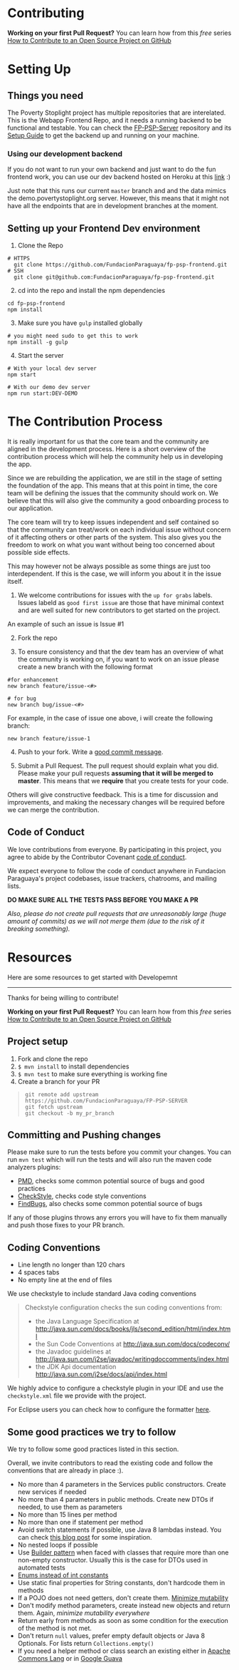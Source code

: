 # Contributing


**Working on your first Pull Request?** You can learn how from this _free_ series
[How to Contribute to an Open Source Project on GitHub][egghead]

# Setting Up

## Things you need

The Poverty Stoplight project has multiple repositories that are interelated. This is the Webapp Frontend Repo, and it needs a running backend to be functional and testable. You can check the [FP-PSP-Server](https://github.com/FundacionParaguaya/FP-PSP-SERVER.) repository and its [Setup Guide](https://github.com/FundacionParaguaya/FP-PSP-SERVER/blob/master/docs/RUN.md) to get the backend up and running on your machine.

### Using our development backend
If you do not want to run your own backend and just want to do the fun frontend work, you can use our dev backend hosted on Heroku at this [link](https://povstop-backend-dev.herokuapp.com/) :)

Just note that this runs our current `master` branch and and the data mimics the demo.povertystoplight.org server. However, this means that it might not have all the endpoints that are in development branches at the moment.


## Setting up your Frontend Dev environment

1. Clone the Repo
```
# HTTPS
  git clone https://github.com/FundacionParaguaya/fp-psp-frontend.git
# SSH
  git clone git@github.com:FundacionParaguaya/fp-psp-frontend.git
```
2. cd into the repo and install the npm dependencies
```
cd fp-psp-frontend
npm install
```
3. Make sure you have `gulp` installed globally
```
# you might need sudo to get this to work
npm install -g gulp
```
4. Start the server
```
# With your local dev server
npm start

# With our demo dev server
npm run start:DEV-DEMO
```


# The Contribution Process

It is really important for us that the core team and the community are aligned in the development process. Here is a short overview of the contribution process which will help the community help us in developing the app.

Since we are rebuilding the application, we are still in the stage of setting the foundation of the app. This means that at this point in time, the core team will be defining the issues that the community should work on. We believe that this will also give the community a good onboarding process to our application.

The core team will try to keep issues independent and self contained so that the community can treat/work on each individual issue without concern of it affecting others or other parts of the system. This also gives you the freedom to work on what you want without being too concerned about possible side effects.

This may however not be always possible as some things are just too interdependent. If this is the case, we will inform you about it in the issue itself.

1. We welcome contributions for issues with the `up for grabs` labels. Issues labeld as `good first issue` are those that have minimal context and are well suited for new contributors to get started on the project.

An example of such an issue is Issue #1

2. Fork the repo

3. To ensure consistency and that the dev team has an overview of what the community is working on, if you want to work on an issue please create a new branch with the following format


```
#for enhancement
new branch feature/issue-<#>

# for bug
new branch bug/issue-<#>
```

For example, in the case of issue one above, i will create the following branch:

```
new branch feature/issue-1
```

4. Push to your fork. Write a [good commit message][commit].

  [commit]: http://tbaggery.com/2008/04/19/a-note-about-git-commit-messages.html


5. Submit a Pull Request. The pull request should explain what you did. Please make your pull requests **assuming that it will be merged to master**. This means that we **require** that you create tests for your code.

Others will give constructive feedback.
This is a time for discussion and improvements,
and making the necessary changes will be required before we can
merge the contribution.

## Code of Conduct
We love contributions from everyone.
By participating in this project,
you agree to abide by the Contributor Covenant [code of conduct].

  [code of conduct]: https://www.contributor-covenant.org/version/1/4/code-of-conduct.html

We expect everyone to follow the code of conduct
anywhere in Fundacion Paraguaya's project codebases,
issue trackers, chatrooms, and mailing lists.


**DO MAKE SURE ALL THE TESTS PASS BEFORE YOU MAKE A PR**

*Also, please do not create pull requests that are unreasonably large (huge amount of commits) as we will not merge them (due to the risk of it breaking something).*

# Resources

Here are some resources to get started with Developemnt



----

Thanks for being willing to contribute!


**Working on your first Pull Request?** You can learn how from this _free_ series
[How to Contribute to an Open Source Project on GitHub][egghead]

## Project setup

1. Fork and clone the repo
2. `$ mvn install` to install dependencies
3. `$ mvn test` to make sure everything is working fine
4. Create a branch for your PR

> ```
> git remote add upstream https://github.com/FundacionParaguaya/FP-PSP-SERVER
> git fetch upstream
> git checkout -b my_pr_branch
> ```

## Committing and Pushing changes

Please make sure to run the tests before you commit your changes. You can run
`mvn test` which will run the tests and will also run the maven code analyzers plugins:

* [PMD](https://pmd.github.io/), checks some common potential source of bugs and good practices
* [CheckStyle](http://checkstyle.sourceforge.net/), checks code style conventions
* [FindBugs](http://findbugs.sourceforge.net/), also checks some common potential source of bugs

If any of those plugins throws any errors you will have to fix them manually and push those fixes to your PR branch.

## Coding Conventions

* Line length no longer than 120 chars
* 4 spaces tabs
* No empty line at the end of files

We use checkstyle to include standard Java coding conventions

> Checkstyle configuration checks the sun coding conventions from:
>
> * the Java Language Specification at
>   http://java.sun.com/docs/books/jls/second_edition/html/index.html
> * the Sun Code Conventions at http://java.sun.com/docs/codeconv/
> * the Javadoc guidelines at
>   http://java.sun.com/j2se/javadoc/writingdoccomments/index.html
> * the JDK Api documentation http://java.sun.com/j2se/docs/api/index.html

We highly advice to configure a checkstyle plugin in your IDE and use the `checkstyle.xml` file we provide with the project.

For Eclipse users you can check how to configure the formatter [here](docs/IDE.md).

## Some good practices we try to follow

We try to follow some good practices listed in this section.

Overall, we invite contributors to read the existing code and follow the conventions that are already in place :).

* No more than 4 parameters in the Services public constructors. Create new services if needed
* No more than 4 parameters in public methods. Create new DTOs if needed, to use them as parameters
* No more than 15 lines per method
* No more than one if statement per method
* Avoid switch statements if possible, use Java 8 lambdas instead. You can check [this blog post](http://marcels-javanotes.blogspot.com/2016/09/replace-switch-statements-using-lamda.html) for some inspiration.
* No nested loops if possible
* Use [Builder pattern](https://github.com/HugoMatilla/Effective-JAVA-Summary#2-use-builders-when-faced-with-many-constructors) when faced with classes that require more than one non-empty constructor. Usually this is the case for DTOs used in automated tests
* [Enums instead of int constants](https://github.com/HugoMatilla/Effective-JAVA-Summary#6-enums-and-annotations)
* Use static final properties for String constants, don't hardcode them in methods
* If a POJO does not need getters, don't create them. [Minimize mutability](https://github.com/HugoMatilla/Effective-JAVA-Summary#15-minimize-mutability)
* Don't modify method parameters, create instead new objects and return them. Again, _minimize mutability everywhere_
* Return early from methods as soon as some condition for the execution of the method is not met.
* Don't return `null` values, prefer empty default objects or Java 8 Optionals. For lists return `Collections.empty()`
* If you need a helper method or class search an existing either in [Apache Commons Lang](https://commons.apache.org/proper/commons-lang/javadocs/api-release/index.html) or in [Google Guava](https://github.com/google/guava)

[egghead]: https://egghead.io/series/how-to-contribute-to-an-open-source-project-on-github
